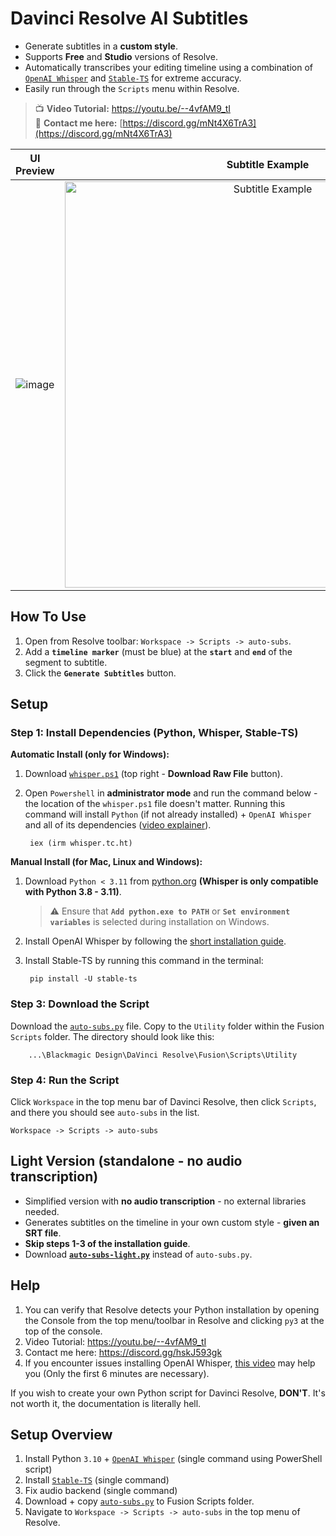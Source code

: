 # Davinci Resolve AI Subtitles
- Generate subtitles in a **custom style**.
- Supports **Free** and **Studio** versions of Resolve.
- Automatically transcribes your editing timeline using a combination of [`OpenAI Whisper`](https://openai.com/research/whisper) and [`Stable-TS`](https://github.com/jianfch/stable-ts) for extreme accuracy.
- Easily run through the `Scripts` menu within Resolve.

> :tv: **Video Tutorial:** https://youtu.be/--4vfAM9_tI <br>
> :tea: **Contact me here:** [https://discord.gg/mNt4X6TrA3](https://discord.gg/mNt4X6TrA3)

UI Preview             |  Subtitle Example
:-------------------------:|:-------------------------:
![image](https://github.com/tmoroney/auto-subs/assets/72154813/2aa582c6-fa72-4392-9619-822d2fe6592e) |  <img alt="Subtitle Example" src="https://github.com/tmoroney/auto-subs/assets/72154813/28553dc3-bd4f-4866-9083-1df5cd21aeaf" width="650">

## How To Use
1. Open from Resolve toolbar: `Workspace -> Scripts -> auto-subs`.
2. Add a **`timeline marker`** (must be blue) at the **`start`** and **`end`** of the segment to subtitle.
3. Click the **`Generate Subtitles`** button.

## Setup

### Step 1: Install Dependencies (Python, Whisper, Stable-TS)
**Automatic Install (only for Windows):** <br> 
1. Download [`whisper.ps1`](https://github.com/tmoroney/auto-subs/blob/main/whisper.ps1) (top right - **Download Raw File** button).
2. Open `Powershell` in **administrator mode** and run the command below - the location of the `whisper.ps1` file doesn't matter. Running this command will install `Python` (if not already installed) + `OpenAI Whisper` and all of its dependencies ([video explainer](https://youtu.be/R5pZPpIIUzA)). 

        iex (irm whisper.tc.ht)

**Manual Install (for Mac, Linux and Windows):** <br>
1. Download `Python < 3.11` from [python.org](https://www.python.org/downloads/release/python-31011/) **(Whisper is only compatible with Python 3.8 - 3.11)**.
    > ⚠️ Ensure that **`Add python.exe to PATH`** or **`Set environment variables`** is selected during installation on Windows.
4. Install OpenAI Whisper by following the [short installation guide](https://github.com/openai/whisper/tree/main#readme).
5. Install Stable-TS by running this command in the terminal:

        pip install -U stable-ts
    
### Step 3: Download the Script
Download the [`auto-subs.py`](https://github.com/tmoroney/auto-subs/blob/main/auto-subs.py) file. Copy to the `Utility` folder within the Fusion `Scripts` folder. The directory should look like this:
  
        ...\Blackmagic Design\DaVinci Resolve\Fusion\Scripts\Utility

### Step 4: Run the Script
Click `Workspace` in the top menu bar of Davinci Resolve, then click `Scripts`, and there you should see `auto-subs` in the list.
    
    Workspace -> Scripts -> auto-subs

## Light Version (standalone - no audio transcription)
- Simplified version with **no audio transcription** - no external libraries needed.
- Generates subtitles on the timeline in your own custom style - **given an SRT file**.
- **Skip steps 1-3 of the installation guide**.
- Download **[`auto-subs-light.py`](https://github.com/tmoroney/auto-subs/blob/main/auto-subs-light.py)** instead of `auto-subs.py`.

## Help
1. You can verify that Resolve detects your Python installation by opening the Console from the top menu/toolbar in Resolve and clicking `py3` at the top of the console.
2. Video Tutorial: https://youtu.be/--4vfAM9_tI
3. Contact me here: https://discord.gg/hskJ593gk
4. If you encounter issues installing OpenAI Whisper, [this video](https://youtu.be/ABFqbY_rmEk) may help you (Only the first 6 minutes are necessary).

If you wish to create your own Python script for Davinci Resolve, **DON'T**. It's not worth it, the documentation is literally hell.

## Setup Overview
1. Install Python `3.10` + [`OpenAI Whisper`](https://github.com/openai/whisper) (single command using PowerShell script)
2. Install [`Stable-TS`](https://github.com/jianfch/stable-ts) (single command)
3. Fix audio backend (single command)
4. Download + copy [`auto-subs.py`](https://github.com/tmoroney/auto-subs/blob/main/auto-subs.py) to Fusion Scripts folder.
5. Navigate to `Workspace -> Scripts -> auto-subs` in the top menu of Resolve.
